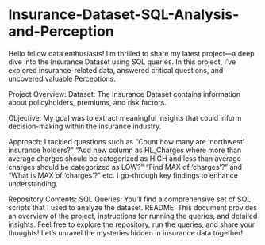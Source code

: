 # Insurance-Dataset-SQL-Analysis-and-Perception

Hello fellow data enthusiasts!
I’m thrilled to share my latest project—a deep dive into the Insurance Dataset using SQL queries. In this project, I’ve explored insurance-related data, answered critical questions, and uncovered valuable Perceptions.

Project Overview:
Dataset: The Insurance Dataset contains information about policyholders, premiums, and risk factors.

Objective: My goal was to extract meaningful insights that could inform decision-making within the insurance industry.

Approach:
I tackled questions such as
“Count how many are ‘northwest’ insurance holders?”
“Add new column as HL_Charges where more than average charges should be categorized as HIGH and less than average charges should be categorized as LOW?”
“Find MAX of ‘charges’?” and “What is MAX of ‘charges’?”
etc.
I go-through key findings to enhance understanding.

Repository Contents:
SQL Queries: You’ll find a comprehensive set of SQL scripts that I used to analyze the dataset.
README: This document provides an overview of the project, instructions for running the queries, and detailed insights.
Feel free to explore the repository, run the queries, and share your thoughts! Let’s unravel the mysteries hidden in insurance data together! 
